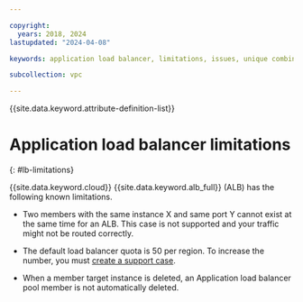 ```yaml
---

copyright:
  years: 2018, 2024
lastupdated: "2024-04-08"

keywords: application load balancer, limitations, issues, unique combinations, mapping, listener, pool, port

subcollection: vpc

---
```


{{site.data.keyword.attribute-definition-list}}

# Application load balancer limitations
{: #lb-limitations}

{{site.data.keyword.cloud}} {{site.data.keyword.alb_full}} (ALB) has the following known limitations.

* Two members with the same instance X and same port Y cannot exist at the same time for an ALB. This case is not supported and your traffic might not be routed correctly.

* The default load balancer quota is 50 per region. To increase the number, you must [create a support case](/docs/get-support?topic=get-support-open-case).

* When a member target instance is deleted, an Application load balancer pool member is not automatically deleted.
